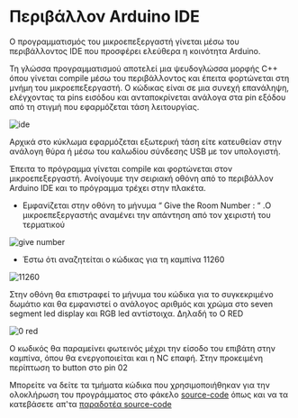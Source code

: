 # Περιβάλλον Arduino IDE

Ο προγραμματισμός του μικροεπεξεργαστή γίνεται μέσω του περιβάλλοντος IDE που
προσφέρει ελεύθερα η κοινότητα Arduino. 

Τη γλώσσα προγραμματισμού αποτελεί μια ψευδογλώσσα μορφής C++ όπου γίνεται compile μέσω του
περιβάλλοντος και έπειτα φορτώνεται στη μνήμη του μικροεπεξεργαστή. Ο κώδικας είναι σε μια
συνεχή επανάληψη, ελέγχοντας τα pins εισόδου και ανταποκρίνεται ανάλογα στα pin εξόδου από τη
στιγμή που εφαρμόζεται τάση λειτουργίας.

![ide](https://cloud.githubusercontent.com/assets/15678604/11170166/f1df9506-8bd4-11e5-9361-e5425dcc309d.png)

Αρχικά στο κύκλωμα εφαρμόζεται εξωτερική τάση είτε κατευθείαν στην ανάλογη θύρα ή μέσω του
καλωδίου σύνδεσης USB με τον υπολογιστή.

Έπειτα το πρόγραμμα γίνεται compile και φορτώνεται στον μικροεπεξεργαστή.
Ανοίγουμε την σειριακή οθόνη από το περιβάλλον Arduino IDE και το πρόγραμμα τρέχει στην
πλακέτα.

- Εμφανίζεται στην οθόνη το μήνυμα “ Give the Room Number : “ .Ο μικροεπεξεργαστής
αναμένει την απάντηση από τον χειριστή του τερματικού

![give number](https://cloud.githubusercontent.com/assets/15678604/11170170/f9ce1184-8bd4-11e5-887c-5064b4e83e30.png)

- Έστω ότι αναζητείται ο κώδικας για τη καμπίνα 11260

![11260](https://cloud.githubusercontent.com/assets/15678604/11170171/fa72e5c4-8bd4-11e5-8fc5-894cb76d26d0.png)

Στην οθόνη θα επιστραφεί το μήνυμα του κώδικα για το συγκεκριμένο δωμάτιο και θα
εμφανιστεί ο ανάλογος αριθμός και χρώμα στο seven segment led display και RGB led
αντίστοιχα. Δηλαδή το O RED

![0 red](https://cloud.githubusercontent.com/assets/15678604/11170172/fbea4910-8bd4-11e5-92b4-ed405e4314b8.png)

Ο κωδικός θα παραμείνει φωτεινός μέχρι την είσοδο του επιβάτη στην καμπίνα, όπου θα
ενεργοποιείται και η NC επαφή. Στην προκειμένη περίπτωση το button στο pin 02

Μπορείτε να δείτε τα τμήματα κώδικα που χρησιμοποιήθηκαν για την ολοκλήρωση του προγράμματος στο φάκελο [source-code](https://github.com/giannismav/CruiseCabinDigitalSignage/tree/master/Software/Source-Code) όπως και να τα κατεβάσετε απ'τα [παραδοτέα source-code](https://github.com/giannismav/CruiseCabinDigitalSignage#Παραδοτέα-Έργου)
